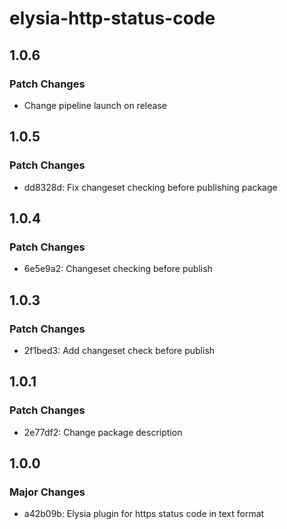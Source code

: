 # elysia-http-status-code

## 1.0.6

### Patch Changes

- Change pipeline launch on release

## 1.0.5

### Patch Changes

- dd8328d: Fix changeset checking before publishing package

## 1.0.4

### Patch Changes

- 6e5e9a2: Changeset checking before publish

## 1.0.3

### Patch Changes

- 2f1bed3: Add changeset check before publish

## 1.0.1

### Patch Changes

- 2e77df2: Change package description

## 1.0.0

### Major Changes

- a42b09b: Elysia plugin for https status code in text format
